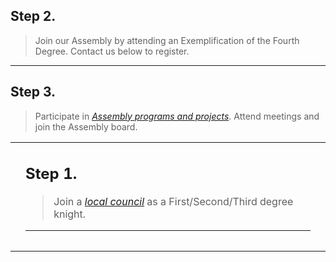 <!-- Beginning of Main Table -->
<table><tr><td></td><td>
  
## Step 1.
> Join a <em><a href="../ext/">local council</a></em> as a First/Second/Third degree knight.
<hr></td><td></td></tr>

## Step 2.
> Join our Assembly by attending an Exemplification of the Fourth Degree. Contact us below to register.
<hr></td><td></td></tr>

## Step 3.
> Participate in <em><a href="../proj/">Assembly programs and projects</a></em>. Attend meetings and join the Assembly board.

<!-- END OF MAIN TABLE -->      
</td><td></td></tr></table>
